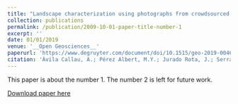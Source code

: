 ```yaml
---
title: "Landscape characterization using photographs from crowdsourced platforms: content analysis of social media photographs"
collection: publications
permalink: /publication/2009-10-01-paper-title-number-1
excerpt: ''
date: 01/01/2019
venue: '__Open Geosciences__'
paperurl: 'https://www.degruyter.com/document/doi/10.1515/geo-2019-0046/html'
citation: 'Àvila Callau, A.; Pérez Albert, M.Y.; Jurado Rota, J.; Serrano Giné, D. (2019). &quot;Landscape characterization using photographs from crowdsourced platforms: content analysis of social media photographs.&quot; <i>Open Geosciences</i>. 11, 1, p. 558-571.'
---
```

This paper is about the number 1. The number 2 is left for future work.

[Download paper here](https://www.degruyter.com/document/doi/10.1515/geo-2019-0046/pdf)

